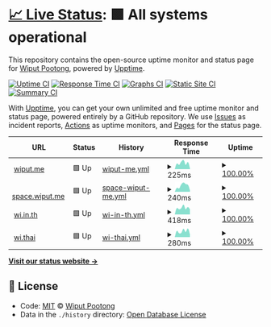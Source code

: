 # [📈 Live Status](https://status.wi.in.th): <!--live status--> **🟩 All systems operational**

This repository contains the open-source uptime monitor and status page for [Wiput Pootong](https://cv.wiput.me), powered by [Upptime](https://github.com/upptime/upptime).

[![Uptime CI](https://github.com/koj-co/upptime/workflows/Uptime%20CI/badge.svg)](https://github.com/koj-co/upptime/actions?query=workflow%3A%22Uptime+CI%22)
[![Response Time CI](https://github.com/koj-co/upptime/workflows/Response%20Time%20CI/badge.svg)](https://github.com/koj-co/upptime/actions?query=workflow%3A%22Response+Time+CI%22)
[![Graphs CI](https://github.com/koj-co/upptime/workflows/Graphs%20CI/badge.svg)](https://github.com/koj-co/upptime/actions?query=workflow%3A%22Graphs+CI%22)
[![Static Site CI](https://github.com/koj-co/upptime/workflows/Static%20Site%20CI/badge.svg)](https://github.com/koj-co/upptime/actions?query=workflow%3A%22Static+Site+CI%22)
[![Summary CI](https://github.com/koj-co/upptime/workflows/Summary%20CI/badge.svg)](https://github.com/koj-co/upptime/actions?query=workflow%3A%22Summary+CI%22)

With [Upptime](https://upptime.js.org), you can get your own unlimited and free uptime monitor and status page, powered entirely by a GitHub repository. We use [Issues](https://github.com/wiput1999/uptime/issues) as incident reports, [Actions](https://github.com/wiput1999/uptime/actions) as uptime monitors, and [Pages](https://status.wi.in.th) for the status page.

<!--start: status pages-->
<!-- This summary is generated by Upptime (https://github.com/upptime/upptime) -->
<!-- Do not edit this manually, your changes will be overwritten -->
<!-- prettier-ignore -->
| URL | Status | History | Response Time | Uptime |
| --- | ------ | ------- | ------------- | ------ |
| <img alt="" src="https://favicons.githubusercontent.com/wiput.me" height="13"> [wiput.me](https://wiput.me) | 🟩 Up | [wiput-me.yml](https://github.com/wiput1999/uptime/commits/HEAD/history/wiput-me.yml) | <details><summary><img alt="Response time graph" src="./graphs/wiput-me/response-time-week.png" height="20"> 225ms</summary><br><a href="https://status.wi.in.th/history/wiput-me"><img alt="Response time 222" src="https://img.shields.io/endpoint?url=https%3A%2F%2Fraw.githubusercontent.com%2Fwiput1999%2Fuptime%2FHEAD%2Fapi%2Fwiput-me%2Fresponse-time.json"></a><br><a href="https://status.wi.in.th/history/wiput-me"><img alt="24-hour response time 128" src="https://img.shields.io/endpoint?url=https%3A%2F%2Fraw.githubusercontent.com%2Fwiput1999%2Fuptime%2FHEAD%2Fapi%2Fwiput-me%2Fresponse-time-day.json"></a><br><a href="https://status.wi.in.th/history/wiput-me"><img alt="7-day response time 225" src="https://img.shields.io/endpoint?url=https%3A%2F%2Fraw.githubusercontent.com%2Fwiput1999%2Fuptime%2FHEAD%2Fapi%2Fwiput-me%2Fresponse-time-week.json"></a><br><a href="https://status.wi.in.th/history/wiput-me"><img alt="30-day response time 216" src="https://img.shields.io/endpoint?url=https%3A%2F%2Fraw.githubusercontent.com%2Fwiput1999%2Fuptime%2FHEAD%2Fapi%2Fwiput-me%2Fresponse-time-month.json"></a><br><a href="https://status.wi.in.th/history/wiput-me"><img alt="1-year response time 222" src="https://img.shields.io/endpoint?url=https%3A%2F%2Fraw.githubusercontent.com%2Fwiput1999%2Fuptime%2FHEAD%2Fapi%2Fwiput-me%2Fresponse-time-year.json"></a></details> | <details><summary><a href="https://status.wi.in.th/history/wiput-me">100.00%</a></summary><a href="https://status.wi.in.th/history/wiput-me"><img alt="All-time uptime 99.98%" src="https://img.shields.io/endpoint?url=https%3A%2F%2Fraw.githubusercontent.com%2Fwiput1999%2Fuptime%2FHEAD%2Fapi%2Fwiput-me%2Fuptime.json"></a><br><a href="https://status.wi.in.th/history/wiput-me"><img alt="24-hour uptime 100.00%" src="https://img.shields.io/endpoint?url=https%3A%2F%2Fraw.githubusercontent.com%2Fwiput1999%2Fuptime%2FHEAD%2Fapi%2Fwiput-me%2Fuptime-day.json"></a><br><a href="https://status.wi.in.th/history/wiput-me"><img alt="7-day uptime 100.00%" src="https://img.shields.io/endpoint?url=https%3A%2F%2Fraw.githubusercontent.com%2Fwiput1999%2Fuptime%2FHEAD%2Fapi%2Fwiput-me%2Fuptime-week.json"></a><br><a href="https://status.wi.in.th/history/wiput-me"><img alt="30-day uptime 100.00%" src="https://img.shields.io/endpoint?url=https%3A%2F%2Fraw.githubusercontent.com%2Fwiput1999%2Fuptime%2FHEAD%2Fapi%2Fwiput-me%2Fuptime-month.json"></a><br><a href="https://status.wi.in.th/history/wiput-me"><img alt="1-year uptime 99.98%" src="https://img.shields.io/endpoint?url=https%3A%2F%2Fraw.githubusercontent.com%2Fwiput1999%2Fuptime%2FHEAD%2Fapi%2Fwiput-me%2Fuptime-year.json"></a></details>
| <img alt="" src="https://favicons.githubusercontent.com/space.wiput.me" height="13"> [space.wiput.me](https://space.wiput.me) | 🟩 Up | [space-wiput-me.yml](https://github.com/wiput1999/uptime/commits/HEAD/history/space-wiput-me.yml) | <details><summary><img alt="Response time graph" src="./graphs/space-wiput-me/response-time-week.png" height="20"> 240ms</summary><br><a href="https://status.wi.in.th/history/space-wiput-me"><img alt="Response time 258" src="https://img.shields.io/endpoint?url=https%3A%2F%2Fraw.githubusercontent.com%2Fwiput1999%2Fuptime%2FHEAD%2Fapi%2Fspace-wiput-me%2Fresponse-time.json"></a><br><a href="https://status.wi.in.th/history/space-wiput-me"><img alt="24-hour response time 88" src="https://img.shields.io/endpoint?url=https%3A%2F%2Fraw.githubusercontent.com%2Fwiput1999%2Fuptime%2FHEAD%2Fapi%2Fspace-wiput-me%2Fresponse-time-day.json"></a><br><a href="https://status.wi.in.th/history/space-wiput-me"><img alt="7-day response time 240" src="https://img.shields.io/endpoint?url=https%3A%2F%2Fraw.githubusercontent.com%2Fwiput1999%2Fuptime%2FHEAD%2Fapi%2Fspace-wiput-me%2Fresponse-time-week.json"></a><br><a href="https://status.wi.in.th/history/space-wiput-me"><img alt="30-day response time 238" src="https://img.shields.io/endpoint?url=https%3A%2F%2Fraw.githubusercontent.com%2Fwiput1999%2Fuptime%2FHEAD%2Fapi%2Fspace-wiput-me%2Fresponse-time-month.json"></a><br><a href="https://status.wi.in.th/history/space-wiput-me"><img alt="1-year response time 258" src="https://img.shields.io/endpoint?url=https%3A%2F%2Fraw.githubusercontent.com%2Fwiput1999%2Fuptime%2FHEAD%2Fapi%2Fspace-wiput-me%2Fresponse-time-year.json"></a></details> | <details><summary><a href="https://status.wi.in.th/history/space-wiput-me">100.00%</a></summary><a href="https://status.wi.in.th/history/space-wiput-me"><img alt="All-time uptime 100.00%" src="https://img.shields.io/endpoint?url=https%3A%2F%2Fraw.githubusercontent.com%2Fwiput1999%2Fuptime%2FHEAD%2Fapi%2Fspace-wiput-me%2Fuptime.json"></a><br><a href="https://status.wi.in.th/history/space-wiput-me"><img alt="24-hour uptime 100.00%" src="https://img.shields.io/endpoint?url=https%3A%2F%2Fraw.githubusercontent.com%2Fwiput1999%2Fuptime%2FHEAD%2Fapi%2Fspace-wiput-me%2Fuptime-day.json"></a><br><a href="https://status.wi.in.th/history/space-wiput-me"><img alt="7-day uptime 100.00%" src="https://img.shields.io/endpoint?url=https%3A%2F%2Fraw.githubusercontent.com%2Fwiput1999%2Fuptime%2FHEAD%2Fapi%2Fspace-wiput-me%2Fuptime-week.json"></a><br><a href="https://status.wi.in.th/history/space-wiput-me"><img alt="30-day uptime 100.00%" src="https://img.shields.io/endpoint?url=https%3A%2F%2Fraw.githubusercontent.com%2Fwiput1999%2Fuptime%2FHEAD%2Fapi%2Fspace-wiput-me%2Fuptime-month.json"></a><br><a href="https://status.wi.in.th/history/space-wiput-me"><img alt="1-year uptime 100.00%" src="https://img.shields.io/endpoint?url=https%3A%2F%2Fraw.githubusercontent.com%2Fwiput1999%2Fuptime%2FHEAD%2Fapi%2Fspace-wiput-me%2Fuptime-year.json"></a></details>
| <img alt="" src="https://favicons.githubusercontent.com/wi.in.th" height="13"> [wi.in.th](https://wi.in.th) | 🟩 Up | [wi-in-th.yml](https://github.com/wiput1999/uptime/commits/HEAD/history/wi-in-th.yml) | <details><summary><img alt="Response time graph" src="./graphs/wi-in-th/response-time-week.png" height="20"> 418ms</summary><br><a href="https://status.wi.in.th/history/wi-in-th"><img alt="Response time 414" src="https://img.shields.io/endpoint?url=https%3A%2F%2Fraw.githubusercontent.com%2Fwiput1999%2Fuptime%2FHEAD%2Fapi%2Fwi-in-th%2Fresponse-time.json"></a><br><a href="https://status.wi.in.th/history/wi-in-th"><img alt="24-hour response time 268" src="https://img.shields.io/endpoint?url=https%3A%2F%2Fraw.githubusercontent.com%2Fwiput1999%2Fuptime%2FHEAD%2Fapi%2Fwi-in-th%2Fresponse-time-day.json"></a><br><a href="https://status.wi.in.th/history/wi-in-th"><img alt="7-day response time 418" src="https://img.shields.io/endpoint?url=https%3A%2F%2Fraw.githubusercontent.com%2Fwiput1999%2Fuptime%2FHEAD%2Fapi%2Fwi-in-th%2Fresponse-time-week.json"></a><br><a href="https://status.wi.in.th/history/wi-in-th"><img alt="30-day response time 380" src="https://img.shields.io/endpoint?url=https%3A%2F%2Fraw.githubusercontent.com%2Fwiput1999%2Fuptime%2FHEAD%2Fapi%2Fwi-in-th%2Fresponse-time-month.json"></a><br><a href="https://status.wi.in.th/history/wi-in-th"><img alt="1-year response time 414" src="https://img.shields.io/endpoint?url=https%3A%2F%2Fraw.githubusercontent.com%2Fwiput1999%2Fuptime%2FHEAD%2Fapi%2Fwi-in-th%2Fresponse-time-year.json"></a></details> | <details><summary><a href="https://status.wi.in.th/history/wi-in-th">100.00%</a></summary><a href="https://status.wi.in.th/history/wi-in-th"><img alt="All-time uptime 100.00%" src="https://img.shields.io/endpoint?url=https%3A%2F%2Fraw.githubusercontent.com%2Fwiput1999%2Fuptime%2FHEAD%2Fapi%2Fwi-in-th%2Fuptime.json"></a><br><a href="https://status.wi.in.th/history/wi-in-th"><img alt="24-hour uptime 100.00%" src="https://img.shields.io/endpoint?url=https%3A%2F%2Fraw.githubusercontent.com%2Fwiput1999%2Fuptime%2FHEAD%2Fapi%2Fwi-in-th%2Fuptime-day.json"></a><br><a href="https://status.wi.in.th/history/wi-in-th"><img alt="7-day uptime 100.00%" src="https://img.shields.io/endpoint?url=https%3A%2F%2Fraw.githubusercontent.com%2Fwiput1999%2Fuptime%2FHEAD%2Fapi%2Fwi-in-th%2Fuptime-week.json"></a><br><a href="https://status.wi.in.th/history/wi-in-th"><img alt="30-day uptime 100.00%" src="https://img.shields.io/endpoint?url=https%3A%2F%2Fraw.githubusercontent.com%2Fwiput1999%2Fuptime%2FHEAD%2Fapi%2Fwi-in-th%2Fuptime-month.json"></a><br><a href="https://status.wi.in.th/history/wi-in-th"><img alt="1-year uptime 100.00%" src="https://img.shields.io/endpoint?url=https%3A%2F%2Fraw.githubusercontent.com%2Fwiput1999%2Fuptime%2FHEAD%2Fapi%2Fwi-in-th%2Fuptime-year.json"></a></details>
| <img alt="" src="https://favicons.githubusercontent.com/xn--43c1d.xn--o3cw4h" height="13"> [wi.thai](https://ไว.ไทย) | 🟩 Up | [wi-thai.yml](https://github.com/wiput1999/uptime/commits/HEAD/history/wi-thai.yml) | <details><summary><img alt="Response time graph" src="./graphs/wi-thai/response-time-week.png" height="20"> 280ms</summary><br><a href="https://status.wi.in.th/history/wi-thai"><img alt="Response time 339" src="https://img.shields.io/endpoint?url=https%3A%2F%2Fraw.githubusercontent.com%2Fwiput1999%2Fuptime%2FHEAD%2Fapi%2Fwi-thai%2Fresponse-time.json"></a><br><a href="https://status.wi.in.th/history/wi-thai"><img alt="24-hour response time 59" src="https://img.shields.io/endpoint?url=https%3A%2F%2Fraw.githubusercontent.com%2Fwiput1999%2Fuptime%2FHEAD%2Fapi%2Fwi-thai%2Fresponse-time-day.json"></a><br><a href="https://status.wi.in.th/history/wi-thai"><img alt="7-day response time 280" src="https://img.shields.io/endpoint?url=https%3A%2F%2Fraw.githubusercontent.com%2Fwiput1999%2Fuptime%2FHEAD%2Fapi%2Fwi-thai%2Fresponse-time-week.json"></a><br><a href="https://status.wi.in.th/history/wi-thai"><img alt="30-day response time 222" src="https://img.shields.io/endpoint?url=https%3A%2F%2Fraw.githubusercontent.com%2Fwiput1999%2Fuptime%2FHEAD%2Fapi%2Fwi-thai%2Fresponse-time-month.json"></a><br><a href="https://status.wi.in.th/history/wi-thai"><img alt="1-year response time 339" src="https://img.shields.io/endpoint?url=https%3A%2F%2Fraw.githubusercontent.com%2Fwiput1999%2Fuptime%2FHEAD%2Fapi%2Fwi-thai%2Fresponse-time-year.json"></a></details> | <details><summary><a href="https://status.wi.in.th/history/wi-thai">100.00%</a></summary><a href="https://status.wi.in.th/history/wi-thai"><img alt="All-time uptime 100.00%" src="https://img.shields.io/endpoint?url=https%3A%2F%2Fraw.githubusercontent.com%2Fwiput1999%2Fuptime%2FHEAD%2Fapi%2Fwi-thai%2Fuptime.json"></a><br><a href="https://status.wi.in.th/history/wi-thai"><img alt="24-hour uptime 100.00%" src="https://img.shields.io/endpoint?url=https%3A%2F%2Fraw.githubusercontent.com%2Fwiput1999%2Fuptime%2FHEAD%2Fapi%2Fwi-thai%2Fuptime-day.json"></a><br><a href="https://status.wi.in.th/history/wi-thai"><img alt="7-day uptime 100.00%" src="https://img.shields.io/endpoint?url=https%3A%2F%2Fraw.githubusercontent.com%2Fwiput1999%2Fuptime%2FHEAD%2Fapi%2Fwi-thai%2Fuptime-week.json"></a><br><a href="https://status.wi.in.th/history/wi-thai"><img alt="30-day uptime 100.00%" src="https://img.shields.io/endpoint?url=https%3A%2F%2Fraw.githubusercontent.com%2Fwiput1999%2Fuptime%2FHEAD%2Fapi%2Fwi-thai%2Fuptime-month.json"></a><br><a href="https://status.wi.in.th/history/wi-thai"><img alt="1-year uptime 100.00%" src="https://img.shields.io/endpoint?url=https%3A%2F%2Fraw.githubusercontent.com%2Fwiput1999%2Fuptime%2FHEAD%2Fapi%2Fwi-thai%2Fuptime-year.json"></a></details>

<!--end: status pages-->

[**Visit our status website →**](https://status.wi.in.th)

## 📄 License

- Code: [MIT](./LICENSE) © [Wiput Pootong](https://cv.wiput.me)
- Data in the `./history` directory: [Open Database License](https://opendatacommons.org/licenses/odbl/1-0/)
